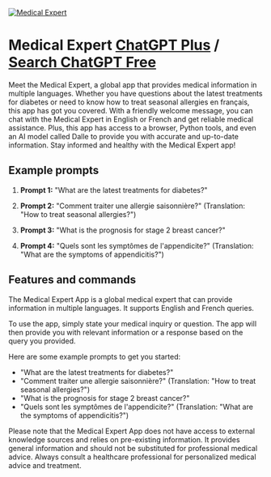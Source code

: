 
[![Medical Expert](https://files.oaiusercontent.com/file-pT8eTnYXrhUm8CL6iDY9qEga?se=2123-10-17T08%3A12%3A41Z&sp=r&sv=2021-08-06&sr=b&rscc=max-age%3D31536000%2C%20immutable&rscd=attachment%3B%20filename%3D001edb6e-2261-4aff-8197-cbec8b6cfb86.png&sig=sdQrqZie8ovabs43OLt77spWVMqEov%2BUx1P3Il5pmw8%3D)](https://chat.openai.com/g/g-zu1xDEpVB-medical-expert)

# Medical Expert [ChatGPT Plus](https://chat.openai.com/g/g-zu1xDEpVB-medical-expert) / [Search ChatGPT Free](https://gptcall.net/index.html#/?search=Medical%20Expert)

Meet the Medical Expert, a global app that provides medical information in multiple languages. Whether you have questions about the latest treatments for diabetes or need to know how to treat seasonal allergies en français, this app has got you covered. With a friendly welcome message, you can chat with the Medical Expert in English or French and get reliable medical assistance. Plus, this app has access to a browser, Python tools, and even an AI model called Dalle to provide you with accurate and up-to-date information. Stay informed and healthy with the Medical Expert app!

## Example prompts

1. **Prompt 1:** "What are the latest treatments for diabetes?"

2. **Prompt 2:** "Comment traiter une allergie saisonnière?" (Translation: "How to treat seasonal allergies?")

3. **Prompt 3:** "What is the prognosis for stage 2 breast cancer?"

4. **Prompt 4:** "Quels sont les symptômes de l'appendicite?" (Translation: "What are the symptoms of appendicitis?")

## Features and commands

The Medical Expert App is a global medical expert that can provide information in multiple languages. It supports English and French queries.

To use the app, simply state your medical inquiry or question. The app will then provide you with relevant information or a response based on the query you provided.

Here are some example prompts to get you started:

- "What are the latest treatments for diabetes?"
- "Comment traiter une allergie saisonnière?" (Translation: "How to treat seasonal allergies?")
- "What is the prognosis for stage 2 breast cancer?"
- "Quels sont les symptômes de l'appendicite?" (Translation: "What are the symptoms of appendicitis?")

Please note that the Medical Expert App does not have access to external knowledge sources and relies on pre-existing information. It provides general information and should not be substituted for professional medical advice. Always consult a healthcare professional for personalized medical advice and treatment.


